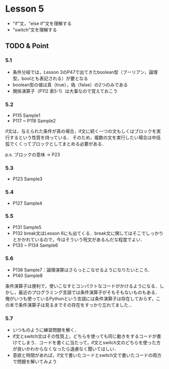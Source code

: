 # Lesson 5
- "if"文，"else if"文を理解する
- "switch"文を理解する

## TODO & Point

### 5.1
- 条件分岐では，Lesson 3のP47で出てきたboolean型（ブーリアン，論理型，boolとも表記される）が要となる
- boolean型の値は真（true），偽（false）の2つのみである
- 関係演算子（P112 表5-1）は大事なので覚えておこう

### 5.2
- P115 Sample1
- P117 ~ P118 Sample2

if文は，与えられた条件が真の場合，if文に続く一つの文もしくはブロックを実行するという性質を持っている．
そのため，複数の文を実行したい場合は中括弧でくくってブロックとしてまとめる必要がある．

p.s. ブロックの意味 -> P23


### 5.3
- P123 Sample3


### 5.4
- P127 Sample4


### 5.5
- P131 Sample5
- P132 break文はLesson 6にも出てくる．break文に関してはそこでしっかりとかかれているので，今はそういう呪文があるんだな程度でよい．
- P133 ~ P134 Sample6


### 5.6
- P138 Sample7：論理演算はさらっとこなせるようになりたいところ．
- P140 Sample8

条件演算子は便利で，使いこなすとコンパクトなコードがかけるようになる．しかし，最近のプログラミング言語では条件演算子がそもそもないものもある．
俺がいつも使っているPythonという言語には条件演算子は存在しておらず，この本で条件演算子は見るまでその存在をすっかり忘れてました…


### 5.7
- いつものように練習問題を解く．
- if文とswitch文はその性質上，どちらを使っても同じ動きをするコードが書けてしまう．コードを書くに当たって，if文とswitch文のどちらを使った方が良いかわからなくなったら遠慮なく聞いてほしい．
- 意欲と時間があれば，if文で書いたコードとswitch文で書いたコードの両方で問題を解いてみよう
